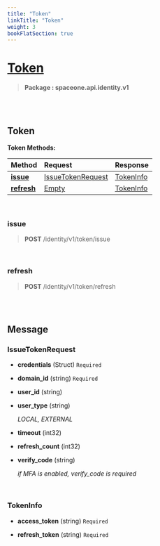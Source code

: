 ```yaml
---
title: "Token"
linkTitle: "Token"
weight: 3
bookFlatSection: true
---
```

# [Token](#Token)



>  **Package : spaceone.api.identity.v1**

<br>
<br>

## Token





**Token Methods:**


| Method | Request | Response |
| :----- | :-------- | :-------- |
| [**issue**](./Token#issue) | [IssueTokenRequest](Token#issuetokenrequest) | [TokenInfo](Token#tokeninfo) |
| [**refresh**](./Token#refresh) | [Empty](Token#empty) | [TokenInfo](Token#tokeninfo) |



    
<br>

### issue





> **POST** /identity/v1/token/issue
>






    
<br>

### refresh





> **POST** /identity/v1/token/refresh
>






    


<br>
<br>

## Message



### IssueTokenRequest
* **credentials** (Struct)   `Required` 

    
* **domain_id** (string)   `Required` 

    
* **user_id** (string)  

    
* **user_type** (string)  

  *LOCAL, EXTERNAL*

    
* **timeout** (int32)  

    
* **refresh_count** (int32)  

    
* **verify_code** (string)  

  *if MFA is enabled, verify_code is required*

    <br>

### TokenInfo
* **access_token** (string)   `Required` 

    
* **refresh_token** (string)   `Required` 

    <br>
